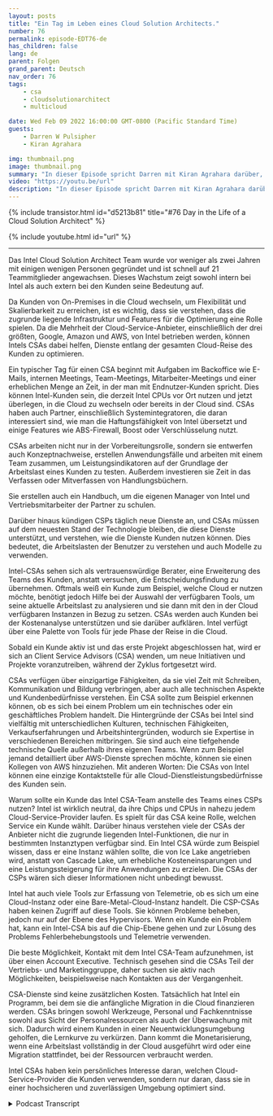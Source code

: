 ```yaml
---
layout: posts
title: "Ein Tag im Leben eines Cloud Solution Architects."
number: 76
permalink: episode-EDT76-de
has_children: false
lang: de
parent: Folgen
grand_parent: Deutsch
nav_order: 76
tags:
    - csa
    - cloudsolutionarchitect
    - multicloud

date: Wed Feb 09 2022 16:00:00 GMT-0800 (Pacific Standard Time)
guests:
    - Darren W Pulsipher
    - Kiran Agrahara

img: thumbnail.png
image: thumbnail.png
summary: "In dieser Episode spricht Darren mit Kiran Agrahara darüber, was Intel Cloud Solution Architects (CSAs) den ganzen Tag über tun, um nicht nur Cloud-Service-Anbieter (CSPs), sondern auch Endbenutzern Vorteile zu bringen."
video: "https://youtu.be/url"
description: "In dieser Episode spricht Darren mit Kiran Agrahara darüber, was Intel Cloud Solution Architects (CSAs) den ganzen Tag über tun, um nicht nur Cloud-Service-Anbieter (CSPs), sondern auch Endbenutzern Vorteile zu bringen."
---
```


<div>
{% include transistor.html id="d5213b81" title="#76 Day in the Life of a Cloud Solution Architect" %}

{% include youtube.html id="url" %}
</div>

---

Das Intel Cloud Solution Architect Team wurde vor weniger als zwei Jahren mit einigen wenigen Personen gegründet und ist schnell auf 21 Teammitglieder angewachsen. Dieses Wachstum zeigt sowohl intern bei Intel als auch extern bei den Kunden seine Bedeutung auf.

Da Kunden von On-Premises in die Cloud wechseln, um Flexibilität und Skalierbarkeit zu erreichen, ist es wichtig, dass sie verstehen, dass die zugrunde liegende Infrastruktur und Features für die Optimierung eine Rolle spielen. Da die Mehrheit der Cloud-Service-Anbieter, einschließlich der drei größten, Google, Amazon und AWS, von Intel betrieben werden, können Intels CSAs dabei helfen, Dienste entlang der gesamten Cloud-Reise des Kunden zu optimieren.

Ein typischer Tag für einen CSA beginnt mit Aufgaben im Backoffice wie E-Mails, internen Meetings, Team-Meetings, Mitarbeiter-Meetings und einer erheblichen Menge an Zeit, in der man mit Endnutzer-Kunden spricht. Dies können Intel-Kunden sein, die derzeit Intel CPUs vor Ort nutzen und jetzt überlegen, in die Cloud zu wechseln oder bereits in der Cloud sind. CSAs haben auch Partner, einschließlich Systemintegratoren, die daran interessiert sind, wie man die Haftungsfähigkeit von Intel übersetzt und einige Features wie ABS-Firewall, Boost oder Verschlüsselung nutzt.

CSAs arbeiten nicht nur in der Vorbereitungsrolle, sondern sie entwerfen auch Konzeptnachweise, erstellen Anwendungsfälle und arbeiten mit einem Team zusammen, um Leistungsindikatoren auf der Grundlage der Arbeitslast eines Kunden zu testen. Außerdem investieren sie Zeit in das Verfassen oder Mitverfassen von Handlungsbüchern.

Sie erstellen auch ein Handbuch, um die eigenen Manager von Intel und Vertriebsmitarbeiter der Partner zu schulen.

Darüber hinaus kündigen CSPs täglich neue Dienste an, und CSAs müssen auf dem neuesten Stand der Technologie bleiben, die diese Dienste unterstützt, und verstehen, wie die Dienste Kunden nutzen können. Dies bedeutet, die Arbeitslasten der Benutzer zu verstehen und auch Modelle zu verwenden.

Intel-CSAs sehen sich als vertrauenswürdige Berater, eine Erweiterung des Teams des Kunden, anstatt versuchen, die Entscheidungsfindung zu übernehmen. Oftmals weiß ein Kunde zum Beispiel, welche Cloud er nutzen möchte, benötigt jedoch Hilfe bei der Auswahl der verfügbaren Tools, um seine aktuelle Arbeitslast zu analysieren und sie dann mit den in der Cloud verfügbaren Instanzen in Bezug zu setzen. CSAs werden auch Kunden bei der Kostenanalyse unterstützen und sie darüber aufklären. Intel verfügt über eine Palette von Tools für jede Phase der Reise in die Cloud.

Sobald ein Kunde aktiv ist und das erste Projekt abgeschlossen hat, wird er sich an Client Service Advisors (CSA) wenden, um neue Initiativen und Projekte voranzutreiben, während der Zyklus fortgesetzt wird.

CSAs verfügen über einzigartige Fähigkeiten, da sie viel Zeit mit Schreiben, Kommunikation und Bildung verbringen, aber auch alle technischen Aspekte und Kundenbedürfnisse verstehen. Ein CSA sollte zum Beispiel erkennen können, ob es sich bei einem Problem um ein technisches oder ein geschäftliches Problem handelt. Die Hintergründe der CSAs bei Intel sind vielfältig mit unterschiedlichen Kulturen, technischen Fähigkeiten, Verkaufserfahrungen und Arbeitshintergründen, wodurch sie Expertise in verschiedenen Bereichen mitbringen. Sie sind auch eine tiefgehende technische Quelle außerhalb ihres eigenen Teams. Wenn zum Beispiel jemand detailliert über AWS-Dienste sprechen möchte, können sie einen Kollegen von AWS hinzuziehen. Mit anderen Worten: Die CSAs von Intel können eine einzige Kontaktstelle für alle Cloud-Dienstleistungsbedürfnisse des Kunden sein.

Warum sollte ein Kunde das Intel CSA-Team anstelle des Teams eines CSPs nutzen? Intel ist wirklich neutral, da ihre Chips und CPUs in nahezu jedem Cloud-Service-Provider laufen. Es spielt für das CSA keine Rolle, welchen Service ein Kunde wählt. Darüber hinaus verstehen viele der CSAs der Anbieter nicht die zugrunde liegenden Intel-Funktionen, die nur in bestimmten Instanztypen verfügbar sind. Ein Intel CSA würde zum Beispiel wissen, dass er eine Instanz wählen sollte, die von Ice Lake angetrieben wird, anstatt von Cascade Lake, um erhebliche Kosteneinsparungen und eine Leistungssteigerung für ihre Anwendungen zu erzielen. Die CSAs der CSPs wären sich dieser Informationen nicht unbedingt bewusst.

Intel hat auch viele Tools zur Erfassung von Telemetrie, ob es sich um eine Cloud-Instanz oder eine Bare-Metal-Cloud-Instanz handelt. Die CSP-CSAs haben keinen Zugriff auf diese Tools. Sie können Probleme beheben, jedoch nur auf der Ebene des Hypervisors. Wenn ein Kunde ein Problem hat, kann ein Intel-CSA bis auf die Chip-Ebene gehen und zur Lösung des Problems Fehlerbehebungstools und Telemetrie verwenden.

Die beste Möglichkeit, Kontakt mit dem Intel CSA-Team aufzunehmen, ist über einen Account Executive. Technisch gesehen sind die CSAs Teil der Vertriebs- und Marketinggruppe, daher suchen sie aktiv nach Möglichkeiten, beispielsweise nach Kontakten aus der Vergangenheit.

CSA-Dienste sind keine zusätzlichen Kosten. Tatsächlich hat Intel ein Programm, bei dem sie die anfängliche Migration in die Cloud finanzieren werden. CSAs bringen sowohl Werkzeuge, Personal und Fachkenntnisse sowohl aus Sicht der Personalressourcen als auch der Überwachung mit sich. Dadurch wird einem Kunden in einer Neuentwicklungsumgebung geholfen, die Lernkurve zu verkürzen. Dann kommt die Monetarisierung, wenn eine Arbeitslast vollständig in der Cloud ausgeführt wird oder eine Migration stattfindet, bei der Ressourcen verbraucht werden.

Intel CSAs haben kein persönliches Interesse daran, welchen Cloud-Service-Provider die Kunden verwenden, sondern nur daran, dass sie in einer hochsicheren und zuverlässigen Umgebung optimiert sind.



<details>
<summary> Podcast Transcript </summary>

<p></p>

</details>
